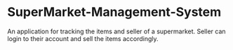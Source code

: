 # SuperMarket-Management-System
An application for tracking the items and seller of a supermarket. Seller can login to their account and sell the items accordingly.
